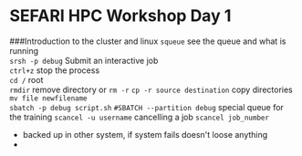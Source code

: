 # SEFARI HPC Workshop Day 1
###Introduction to the cluster and linux
`squeue` see the queue and what is running  
`srsh -p debug` Submit an interactive job  
`ctrl+z` stop the process  
`cd /` root  
`rmdir` remove directory or `rm -r`
`cp -r source destination` copy directories
`mv file newfilename`  
`sbatch -p debug script.sh`
`#SBATCH --partition debug` special queue for the training
`scancel -u username` cancelling a job
`scancel job_number`


- backed up in other system, if system fails doesn't loose anything
-
